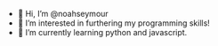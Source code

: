 - 👋 Hi, I’m @noahseymour
- 👀 I’m interested in furthering my programming skills!
- 🌱 I’m currently learning python and javascript.

